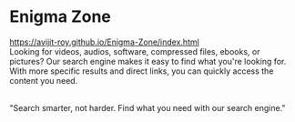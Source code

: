 Enigma Zone
=====
https://avijit-roy.github.io/Enigma-Zone/index.html
<br>
Looking for videos, audios, software, compressed files, ebooks, or pictures? Our search engine makes it easy to find what you're looking for. With more specific results and direct links, you can quickly access the content you need.

<br>
"Search smarter, not harder. Find what you need with our search engine."


